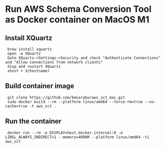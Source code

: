 # Run AWS Schema Conversion Tool as Docker container on MacOS M1

## Install XQuartz

```
 brew install xquartz
 open -a XQuartz
 Goto XQuartz->Settings->Security and check "Authenticate Connections" and "Allow connections from network clients"
 Stop and restart XQuartz
 xhost + $(hostname)
```

## Build container image

```
 git clone https://github.com/kmsarabu/aws_sct_mac.git
 sudo docker build --rm --platform linux/amd64 --force-rm=true --no-cache=true -t aws_sct .
```

## Run the container

```
 docker run --rm -e DISPLAY=host.docker.internal:0 -e LIBGL_ALWAYS_INDIRECT=1 --memory=4096M --platform linux/amd64 -ti aws_sct
```
